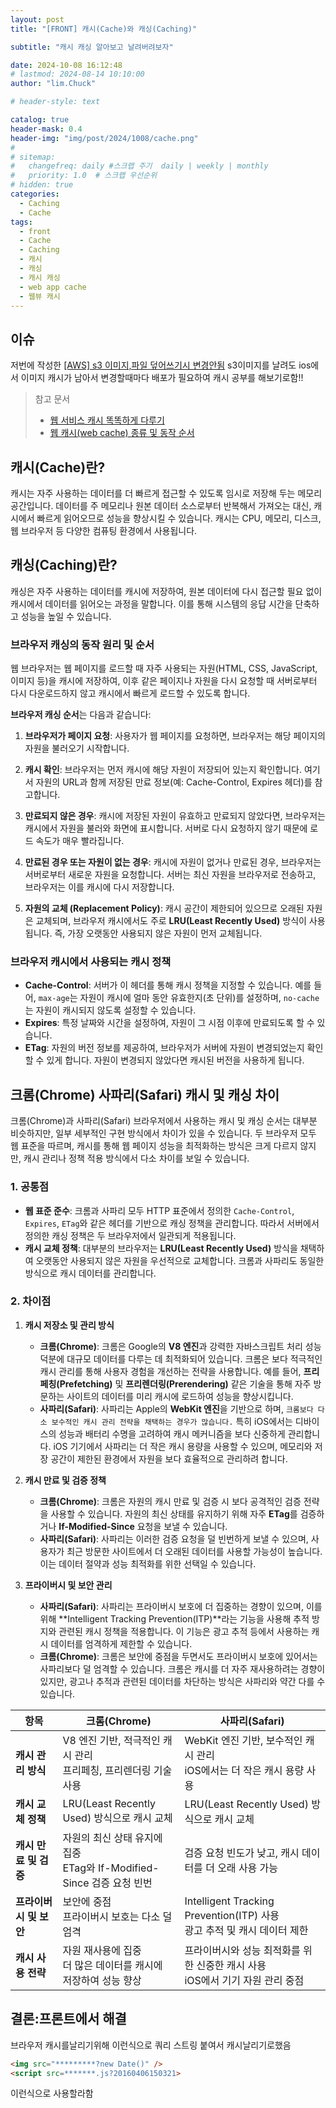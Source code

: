 ```yaml
---
layout: post
title: "[FRONT] 캐시(Cache)와 캐싱(Caching)"

subtitle: "캐시 캐싱 알아보고 날려버려보자"

date: 2024-10-08 16:12:48
# lastmod: 2024-08-14 10:10:00
author: "lim.Chuck"

# header-style: text

catalog: true
header-mask: 0.4
header-img: "img/post/2024/1008/cache.png"
#
# sitemap:
#   changefreq: daily #스크랩 주기  daily | weekly | monthly
#   priority: 1.0  # 스크랩 우선순위
# hidden: true
categories:
  - Caching
  - Cache
tags:
  - front
  - Cache
  - Caching
  - 캐시
  - 캐싱
  - 캐시 캐싱
  - web app cache
  - 웹뷰 캐시
---
```


## 이슈

저번에 작성한
[[AWS] s3 이미지,파일 덮어쓰기시 변경안됨](/aws/2024/08/20/aws-s3-cloud-front-cache/)
s3이미지를 날려도 ios에서 이미지 캐시가 남아서 변경할때마다 배포가 필요하여 캐시 공부를 해보기로함!!

> 참고 문서
>
> - [웹 서비스 캐시 똑똑하게 다루기](https://toss.tech/article/smart-web-service-cache)
> - [웹 캐시(web cache) 종류 및 동작 순서](https://guiyomi.tistory.com/130?category=993662)

## **캐시(Cache)란?**

캐시는 자주 사용하는 데이터를 더 빠르게 접근할 수 있도록 임시로 저장해 두는 메모리 공간입니다. 데이터를 주 메모리나 원본 데이터 소스로부터 반복해서 가져오는 대신, 캐시에서 빠르게 읽어오므로 성능을 향상시킬 수 있습니다. 캐시는 CPU, 메모리, 디스크, 웹 브라우저 등 다양한 컴퓨팅 환경에서 사용됩니다.

## **캐싱(Caching)란?**

캐싱은 자주 사용하는 데이터를 캐시에 저장하여, 원본 데이터에 다시 접근할 필요 없이 캐시에서 데이터를 읽어오는 과정을 말합니다. 이를 통해 시스템의 응답 시간을 단축하고 성능을 높일 수 있습니다.

### **브라우저 캐싱의 동작 원리 및 순서**

웹 브라우저는 웹 페이지를 로드할 때 자주 사용되는 자원(HTML, CSS, JavaScript, 이미지 등)을 캐시에 저장하여, 이후 같은 페이지나 자원을 다시 요청할 때 서버로부터 다시 다운로드하지 않고 캐시에서 빠르게 로드할 수 있도록 합니다.

**브라우저 캐싱 순서**는 다음과 같습니다:

1. **브라우저가 페이지 요청**: 사용자가 웹 페이지를 요청하면, 브라우저는 해당 페이지의 자원을 불러오기 시작합니다.
2. **캐시 확인**: 브라우저는 먼저 캐시에 해당 자원이 저장되어 있는지 확인합니다. 여기서 자원의 URL과 함께 저장된 만료 정보(예: Cache-Control, Expires 헤더)를 참고합니다.

3. **만료되지 않은 경우**: 캐시에 저장된 자원이 유효하고 만료되지 않았다면, 브라우저는 캐시에서 자원을 불러와 화면에 표시합니다. 서버로 다시 요청하지 않기 때문에 로드 속도가 매우 빨라집니다.

4. **만료된 경우 또는 자원이 없는 경우**: 캐시에 자원이 없거나 만료된 경우, 브라우저는 서버로부터 새로운 자원을 요청합니다. 서버는 최신 자원을 브라우저로 전송하고, 브라우저는 이를 캐시에 다시 저장합니다.

5. **자원의 교체 (Replacement Policy)**: 캐시 공간이 제한되어 있으므로 오래된 자원은 교체되며, 브라우저 캐시에서도 주로 **LRU(Least Recently Used)** 방식이 사용됩니다. 즉, 가장 오랫동안 사용되지 않은 자원이 먼저 교체됩니다.

### **브라우저 캐시에서 사용되는 캐시 정책**

- **Cache-Control**: 서버가 이 헤더를 통해 캐시 정책을 지정할 수 있습니다. 예를 들어, `max-age`는 자원이 캐시에 얼마 동안 유효한지(초 단위)를 설정하며, `no-cache`는 자원이 캐시되지 않도록 설정할 수 있습니다.
- **Expires**: 특정 날짜와 시간을 설정하여, 자원이 그 시점 이후에 만료되도록 할 수 있습니다.
- **ETag**: 자원의 버전 정보를 제공하여, 브라우저가 서버에 자원이 변경되었는지 확인할 수 있게 합니다. 자원이 변경되지 않았다면 캐시된 버전을 사용하게 됩니다.

## 크롬(Chrome) 사파리(Safari) 캐시 및 캐싱 차이

크롬(Chrome)과 사파리(Safari) 브라우저에서 사용하는 캐시 및 캐싱 순서는 대부분 비슷하지만, 일부 세부적인 구현 방식에서 차이가 있을 수 있습니다. 두 브라우저 모두 웹 표준을 따르며, 캐시를 통해 웹 페이지 성능을 최적화하는 방식은 크게 다르지 않지만, 캐시 관리나 정책 적용 방식에서 다소 차이를 보일 수 있습니다.

### 1. **공통점**

- **웹 표준 준수**: 크롬과 사파리 모두 HTTP 표준에서 정의한 `Cache-Control`, `Expires`, `ETag`와 같은 헤더를 기반으로 캐싱 정책을 관리합니다. 따라서 서버에서 정의한 캐싱 정책은 두 브라우저에서 일관되게 적용됩니다.
- **캐시 교체 정책**: 대부분의 브라우저는 **LRU(Least Recently Used)** 방식을 채택하여 오랫동안 사용되지 않은 자원을 우선적으로 교체합니다. 크롬과 사파리도 동일한 방식으로 캐시 데이터를 관리합니다.

### 2. **차이점**

1.  **캐시 저장소 및 관리 방식**

    - **크롬(Chrome)**: 크롬은 Google의 **V8 엔진**과 강력한 자바스크립트 처리 성능 덕분에 대규모 데이터를 다루는 데 최적화되어 있습니다. 크롬은 보다 적극적인 캐시 관리를 통해 사용자 경험을 개선하는 전략을 사용합니다. 예를 들어, **프리페칭(Prefetching)** 및 **프리렌더링(Prerendering)** 같은 기술을 통해 자주 방문하는 사이트의 데이터를 미리 캐시에 로드하여 성능을 향상시킵니다.
    - **사파리(Safari)**: 사파리는 Apple의 **WebKit 엔진**을 기반으로 하며, `크롬보다 다소 보수적인 캐시 관리 전략을 채택하는 경우가 많습니다.` 특히 iOS에서는 디바이스의 성능과 배터리 수명을 고려하여 캐시 메커니즘을 보다 신중하게 관리합니다. iOS 기기에서 사파리는 더 작은 캐시 용량을 사용할 수 있으며, 메모리와 저장 공간이 제한된 환경에서 자원을 보다 효율적으로 관리하려 합니다.

2.  **캐시 만료 및 검증 정책**

    - **크롬(Chrome)**: 크롬은 자원의 캐시 만료 및 검증 시 보다 공격적인 검증 전략을 사용할 수 있습니다. 자원의 최신 상태를 유지하기 위해 자주 **ETag**를 검증하거나 **If-Modified-Since** 요청을 보낼 수 있습니다.
    - **사파리(Safari)**: 사파리는 이러한 검증 요청을 덜 빈번하게 보낼 수 있으며, 사용자가 최근 방문한 사이트에서 더 오래된 데이터를 사용할 가능성이 높습니다. 이는 데이터 절약과 성능 최적화를 위한 선택일 수 있습니다.

3.  **프라이버시 및 보안 관리**
    - **사파리(Safari)**: 사파리는 프라이버시 보호에 더 집중하는 경향이 있으며, 이를 위해 **Intelligent Tracking Prevention(ITP)**라는 기능을 사용해 추적 방지와 관련된 캐시 정책을 적용합니다. 이 기능은 광고 추적 등에서 사용하는 캐시 데이터를 엄격하게 제한할 수 있습니다.
    - **크롬(Chrome)**: 크롬은 보안에 중점을 두면서도 프라이버시 보호에 있어서는 사파리보다 덜 엄격할 수 있습니다. 크롬은 캐시를 더 자주 재사용하려는 경향이 있지만, 광고나 추적과 관련된 데이터를 차단하는 방식은 사파리와 약간 다를 수 있습니다.

| **항목**               | **크롬(Chrome)**                                                          | **사파리(Safari)**                                                                |
| ---------------------- | ------------------------------------------------------------------------- | --------------------------------------------------------------------------------- |
| **캐시 관리 방식**     | V8 엔진 기반, 적극적인 캐시 관리 <br> 프리페칭, 프리렌더링 기술 사용      | WebKit 엔진 기반, 보수적인 캐시 관리 <br> iOS에서는 더 작은 캐시 용량 사용        |
| **캐시 교체 정책**     | LRU(Least Recently Used) 방식으로 캐시 교체                               | LRU(Least Recently Used) 방식으로 캐시 교체                                       |
| **캐시 만료 및 검증**  | 자원의 최신 상태 유지에 집중 <br> ETag와 If-Modified-Since 검증 요청 빈번 | 검증 요청 빈도가 낮고, 캐시 데이터를 더 오래 사용 가능                            |
| **프라이버시 및 보안** | 보안에 중점 <br> 프라이버시 보호는 다소 덜 엄격                           | Intelligent Tracking Prevention(ITP) 사용 <br> 광고 추적 및 캐시 데이터 제한      |
| **캐시 사용 전략**     | 자원 재사용에 집중 <br> 더 많은 데이터를 캐시에 저장하여 성능 향상        | 프라이버시와 성능 최적화를 위한 신중한 캐시 사용 <br> iOS에서 기기 자원 관리 중점 |

## 결론:프론트에서 해결

브라우저 캐시를날리기위해 이런식으로 쿼리 스트링 붙여서 캐시날리기로했음

```html
<img src="*********?new Date()" />
<script src=*******.js?20160406150321>
```

이런식으로 사용할라함
